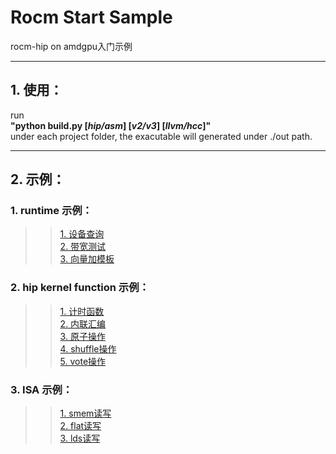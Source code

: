 Rocm Start Sample
====
rocm-hip on amdgpu入门示例

---
## 1. 使用：
run  
**"python build.py [*hip/asm*] [*v2/v3*] [*llvm/hcc*]"**  
under each project folder, the exacutable will generated under ./out path.  

----
## 2. 示例：
### 1. runtime 示例：
>>[1. 设备查询](https://github.com/feifei14119/rocm_start_sample/tree/master/DeviceInfo)  
>>[2. 带宽测试](https://github.com/feifei14119/rocm_start_sample/tree/master/MemBandwidth)  
>>[3. 向量加模板](https://github.com/feifei14119/rocm_start_sample/tree/master/VectorAdd) 
  
### 2. hip kernel function 示例：
>>[1. 计时函数](https://github.com/feifei14119/rocm_start_sample/tree/master/ClockFunc)  
>>[2. 内联汇编](https://github.com/feifei14119/rocm_start_sample/tree/master/InlineAsm)  
>>[3. 原子操作](https://github.com/feifei14119/rocm_start_sample/tree/master/AtomicFunc)  
>>[4. shuffle操作](https://github.com/feifei14119/rocm_start_sample/tree/master/ShuffleFunc)  
>>[5. vote操作](https://github.com/feifei14119/rocm_start_sample/tree/master/VoteFunc)  
  
### 3. ISA 示例：
>>[1. smem读写](https://github.com/feifei14119/rocm_start_sample/tree/master/SmemInstr)  
>>[2. flat读写](https://github.com/feifei14119/rocm_start_sample/tree/master/FlatInstr)  
>>[3. lds读写](https://github.com/feifei14119/rocm_start_sample/tree/master/LdsWrInstr)  

